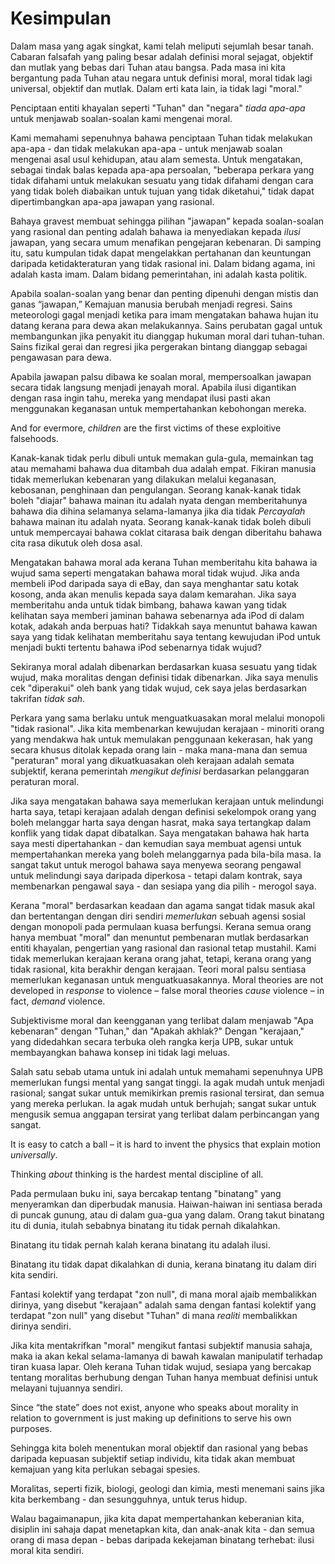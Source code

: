 # Kesimpulan

Dalam masa yang agak singkat, kami telah meliputi sejumlah besar tanah. Cabaran falsafah yang paling besar adalah definisi moral sejagat, objektif dan mutlak yang bebas dari Tuhan atau bangsa. Pada masa ini kita bergantung pada Tuhan atau negara untuk definisi moral, moral tidak lagi universal, objektif dan mutlak. Dalam erti kata lain, ia tidak lagi "moral."

Penciptaan entiti khayalan seperti "Tuhan" dan "negara" *tiada apa-apa* untuk menjawab soalan-soalan kami mengenai moral.

Kami memahami sepenuhnya bahawa penciptaan Tuhan tidak melakukan apa-apa - dan tidak melakukan apa-apa - untuk menjawab soalan mengenai asal usul kehidupan, atau alam semesta. Untuk mengatakan, sebagai tindak balas kepada apa-apa persoalan, "beberapa perkara yang tidak difahami untuk melakukan sesuatu yang tidak difahami dengan cara yang tidak boleh diabaikan untuk tujuan yang tidak diketahui," tidak dapat dipertimbangkan apa-apa jawapan yang rasional.

Bahaya gravest membuat sehingga pilihan "jawapan" kepada soalan-soalan yang rasional dan penting adalah bahawa ia menyediakan kepada *ilusi* jawapan, yang secara umum menafikan pengejaran kebenaran. Di samping itu, satu kumpulan tidak dapat mengelakkan pertahanan dan keuntungan daripada ketidakteraturan yang tidak rasional ini. Dalam bidang agama, ini adalah kasta imam. Dalam bidang pemerintahan, ini adalah kasta politik.

Apabila soalan-soalan yang benar dan penting dipenuhi dengan mistis dan ganas “jawapan,” Kemajuan manusia berubah menjadi regresi. Sains meteorologi gagal menjadi ketika para imam mengatakan bahawa hujan itu datang kerana para dewa akan melakukannya. Sains perubatan gagal untuk membangunkan jika penyakit itu dianggap hukuman moral dari tuhan-tuhan. Sains fizikal gerai dan regresi jika pergerakan bintang dianggap sebagai pengawasan para dewa.

Apabila jawapan palsu dibawa ke soalan moral, mempersoalkan jawapan secara tidak langsung menjadi jenayah moral. Apabila ilusi digantikan dengan rasa ingin tahu, mereka yang mendapat ilusi pasti akan menggunakan keganasan untuk mempertahankan kebohongan mereka.

And for evermore, *children* are the first victims of these exploitive falsehoods.

Kanak-kanak tidak perlu dibuli untuk memakan gula-gula, memainkan tag atau memahami bahawa dua ditambah dua adalah empat. Fikiran manusia tidak memerlukan kebenaran yang dilakukan melalui keganasan, kebosanan, penghinaan dan pengulangan. Seorang kanak-kanak tidak boleh "diajar" bahawa mainan itu adalah nyata dengan memberitahunya bahawa dia dihina selamanya selama-lamanya jika dia tidak *Percayalah* bahawa mainan itu adalah nyata. Seorang kanak-kanak tidak boleh dibuli untuk mempercayai bahawa coklat citarasa baik dengan diberitahu bahawa cita rasa dikutuk oleh dosa asal.

Mengatakan bahawa moral ada kerana Tuhan memberitahu kita bahawa ia wujud sama seperti mengatakan bahawa moral tidak wujud. Jika anda membeli iPod daripada saya di eBay, dan saya menghantar satu kotak kosong, anda akan menulis kepada saya dalam kemarahan. Jika saya memberitahu anda untuk tidak bimbang, bahawa kawan yang tidak kelihatan saya memberi jaminan bahawa sebenarnya ada iPod di dalam kotak, adakah anda berpuas hati? Tidakkah saya menuntut bahawa kawan saya yang tidak kelihatan memberitahu saya tentang kewujudan iPod untuk menjadi bukti tertentu bahawa iPod sebenarnya tidak wujud?

Sekiranya moral adalah dibenarkan berdasarkan kuasa sesuatu yang tidak wujud, maka moralitas dengan definisi tidak dibenarkan. Jika saya menulis cek "diperakui" oleh bank yang tidak wujud, cek saya jelas berdasarkan takrifan *tidak sah*.

Perkara yang sama berlaku untuk menguatkuasakan moral melalui monopoli "tidak rasional". Jika kita membenarkan kewujudan kerajaan - minoriti orang yang mendakwa hak untuk memulakan penggunaan kekerasan, hak yang secara khusus ditolak kepada orang lain - maka mana-mana dan semua "peraturan" moral yang dikuatkuasakan oleh kerajaan adalah semata subjektif, kerana pemerintah *mengikut definisi* berdasarkan pelanggaran peraturan moral.

Jika saya mengatakan bahawa saya memerlukan kerajaan untuk melindungi harta saya, tetapi kerajaan adalah dengan definisi sekelompok orang yang boleh melanggar harta saya dengan hasrat, maka saya tertangkap dalam konflik yang tidak dapat dibatalkan. Saya mengatakan bahawa hak harta saya mesti dipertahankan - dan kemudian saya membuat agensi untuk mempertahankan mereka yang boleh melanggarnya pada bila-bila masa. Ia sangat takut untuk merogol bahawa saya menyewa seorang pengawal untuk melindungi saya daripada diperkosa - tetapi dalam kontrak, saya membenarkan pengawal saya - dan sesiapa yang dia pilih - merogol saya.

Kerana "moral" berdasarkan keadaan dan agama sangat tidak masuk akal dan bertentangan dengan diri sendiri *memerlukan* sebuah agensi sosial dengan monopoli pada permulaan kuasa berfungsi. Kerana semua orang hanya membuat "moral" dan menuntut pembenaran mutlak berdasarkan entiti khayalan, pengertian yang rasional dan rasional tetap mustahil. Kami tidak memerlukan kerajaan kerana orang jahat, tetapi, kerana orang yang tidak rasional, kita berakhir dengan kerajaan. Teori moral palsu sentiasa memerlukan keganasan untuk menguatkuasakannya. Moral theories are not developed in *response* to violence – false moral theories *cause* violence – in fact, *demand* violence.

Subjektivisme moral dan keengganan yang terlibat dalam menjawab "Apa kebenaran" dengan "Tuhan," dan "Apakah akhlak?" Dengan "kerajaan," yang didedahkan secara terbuka oleh rangka kerja UPB, sukar untuk membayangkan bahawa konsep ini tidak lagi meluas.

Salah satu sebab utama untuk ini adalah untuk memahami sepenuhnya UPB memerlukan fungsi mental yang sangat tinggi. Ia agak mudah untuk menjadi rasional; sangat sukar untuk memikirkan premis rasional tersirat, dan semua yang mereka perlukan. Ia agak mudah untuk berhujah; sangat sukar untuk mengusik semua anggapan tersirat yang terlibat dalam perbincangan yang sangat.

It is easy to catch a ball – it is hard to invent the physics that explain motion *universally*.

Thinking *about* thinking is the hardest mental discipline of all.

Pada permulaan buku ini, saya bercakap tentang "binatang" yang menyeramkan dan diperbudak manusia. Haiwan-haiwan ini sentiasa berada di puncak gunung, atau di dalam gua-gua yang dalam. Orang takut binatang itu di dunia, itulah sebabnya binatang itu tidak pernah dikalahkan.

Binatang itu tidak pernah kalah kerana binatang itu adalah ilusi.

Binatang itu tidak dapat dikalahkan di dunia, kerana binatang itu dalam diri kita sendiri.

Fantasi kolektif yang terdapat "zon null", di mana moral ajaib membalikkan dirinya, yang disebut "kerajaan" adalah sama dengan fantasi kolektif yang terdapat "zon null" yang disebut "Tuhan" di mana *realiti* membalikkan dirinya sendiri.

Jika kita mentakrifkan "moral" mengikut fantasi subjektif manusia sahaja, maka ia akan kekal selama-lamanya di bawah kawalan manipulatif terhadap tiran kuasa lapar. Oleh kerana Tuhan tidak wujud, sesiapa yang bercakap tentang moralitas berhubung dengan Tuhan hanya membuat definisi untuk melayani tujuannya sendiri.

Since “the state” does not exist, anyone who speaks about morality in relation to government is just making up definitions to serve his own purposes.

Sehingga kita boleh menentukan moral objektif dan rasional yang bebas daripada kepuasan subjektif setiap individu, kita tidak akan membuat kemajuan yang kita perlukan sebagai spesies.

Moralitas, seperti fizik, biologi, geologi dan kimia, mesti menemani sains jika kita berkembang - dan sesungguhnya, untuk terus hidup.

Walau bagaimanapun, jika kita dapat mempertahankan keberanian kita, disiplin ini sahaja dapat menetapkan kita, dan anak-anak kita - dan semua orang di masa depan - bebas daripada kekejaman binatang terhebat: ilusi moral kita sendiri.